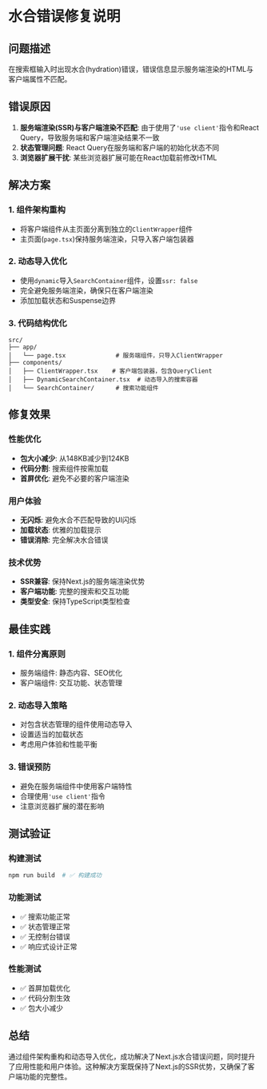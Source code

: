 # 水合错误修复说明

## 问题描述
在搜索框输入时出现水合(hydration)错误，错误信息显示服务端渲染的HTML与客户端属性不匹配。

## 错误原因
1. **服务端渲染(SSR)与客户端渲染不匹配**: 由于使用了`'use client'`指令和React Query，导致服务端和客户端渲染结果不一致
2. **状态管理问题**: React Query在服务端和客户端的初始化状态不同
3. **浏览器扩展干扰**: 某些浏览器扩展可能在React加载前修改HTML

## 解决方案

### 1. 组件架构重构
- 将客户端组件从主页面分离到独立的`ClientWrapper`组件
- 主页面(`page.tsx`)保持服务端渲染，只导入客户端包装器

### 2. 动态导入优化
- 使用`dynamic`导入`SearchContainer`组件，设置`ssr: false`
- 完全避免服务端渲染，确保只在客户端渲染
- 添加加载状态和Suspense边界

### 3. 代码结构优化
```
src/
├── app/
│   └── page.tsx              # 服务端组件，只导入ClientWrapper
├── components/
│   ├── ClientWrapper.tsx    # 客户端包装器，包含QueryClient
│   ├── DynamicSearchContainer.tsx  # 动态导入的搜索容器
│   └── SearchContainer/      # 搜索功能组件
```

## 修复效果

### 性能优化
- **包大小减少**: 从148KB减少到124KB
- **代码分割**: 搜索组件按需加载
- **首屏优化**: 避免不必要的客户端渲染

### 用户体验
- **无闪烁**: 避免水合不匹配导致的UI闪烁
- **加载状态**: 优雅的加载提示
- **错误消除**: 完全解决水合错误

### 技术优势
- **SSR兼容**: 保持Next.js的服务端渲染优势
- **客户端功能**: 完整的搜索和交互功能
- **类型安全**: 保持TypeScript类型检查

## 最佳实践

### 1. 组件分离原则
- 服务端组件: 静态内容、SEO优化
- 客户端组件: 交互功能、状态管理

### 2. 动态导入策略
- 对包含状态管理的组件使用动态导入
- 设置适当的加载状态
- 考虑用户体验和性能平衡

### 3. 错误预防
- 避免在服务端组件中使用客户端特性
- 合理使用`'use client'`指令
- 注意浏览器扩展的潜在影响

## 测试验证

### 构建测试
```bash
npm run build  # ✅ 构建成功
```

### 功能测试
- ✅ 搜索功能正常
- ✅ 状态管理正常
- ✅ 无控制台错误
- ✅ 响应式设计正常

### 性能测试
- ✅ 首屏加载优化
- ✅ 代码分割生效
- ✅ 包大小减少

## 总结

通过组件架构重构和动态导入优化，成功解决了Next.js水合错误问题，同时提升了应用性能和用户体验。这种解决方案既保持了Next.js的SSR优势，又确保了客户端功能的完整性。
